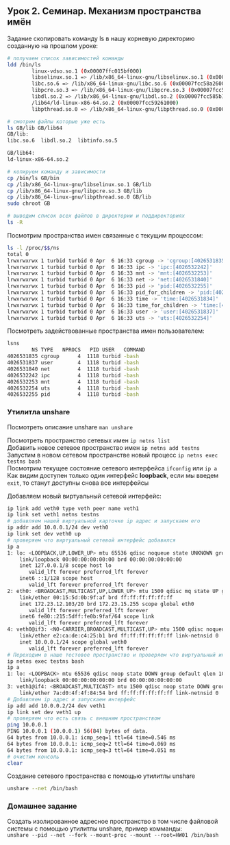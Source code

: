 ## Урок 2. Семинар. Механизм пространства имён
Задание скопировать команду ls в нашу корневую директорию созданную на прошлом уроке:
```bash
# получаем список зависимостей команды
ldd /bin/ls
        linux-vdso.so.1 (0x00007ffc015bf000)
        libselinux.so.1 => /lib/x86_64-linux-gnu/libselinux.so.1 (0x00007fcc58e17000)
        libc.so.6 => /lib/x86_64-linux-gnu/libc.so.6 (0x00007fcc58a26000)
        libpcre.so.3 => /lib/x86_64-linux-gnu/libpcre.so.3 (0x00007fcc587b5000)
        libdl.so.2 => /lib/x86_64-linux-gnu/libdl.so.2 (0x00007fcc585b1000)
        /lib64/ld-linux-x86-64.so.2 (0x00007fcc59261000)
        libpthread.so.0 => /lib/x86_64-linux-gnu/libpthread.so.0 (0x00007fcc58392000)

# смотрим файлы которые уже есть
ls GB/lib GB/lib64
GB/lib:
libc.so.6  libdl.so.2  libtinfo.so.5

GB/lib64:
ld-linux-x86-64.so.2

# копируем команду и зависимости
cp /bin/ls GB/bin
cp /lib/x86_64-linux-gnu/libselinux.so.1 GB/lib
cp /lib/x86_64-linux-gnu/libpcre.so.3 GB/lib
cp /lib/x86_64-linux-gnu/libpthread.so.0 GB/lib
sudo chroot GB

# выводим список всех файлов в директории и поддиректориях
ls -R
```

Посмотрим пространства имен связанные с текущим процессом:
```bash
ls -l /proc/$$/ns
total 0
lrwxrwxrwx 1 turbid turbid 0 Apr  6 16:33 cgroup -> 'cgroup:[4026531835]'
lrwxrwxrwx 1 turbid turbid 0 Apr  6 16:33 ipc -> 'ipc:[4026532242]'
lrwxrwxrwx 1 turbid turbid 0 Apr  6 16:33 mnt -> 'mnt:[4026532253]'
lrwxrwxrwx 1 turbid turbid 0 Apr  6 16:33 net -> 'net:[4026531840]'
lrwxrwxrwx 1 turbid turbid 0 Apr  6 16:33 pid -> 'pid:[4026532255]'
lrwxrwxrwx 1 turbid turbid 0 Apr  6 16:33 pid_for_children -> 'pid:[4026532255]'
lrwxrwxrwx 1 turbid turbid 0 Apr  6 16:33 time -> 'time:[4026531834]'
lrwxrwxrwx 1 turbid turbid 0 Apr  6 16:33 time_for_children -> 'time:[4026531834]'
lrwxrwxrwx 1 turbid turbid 0 Apr  6 16:33 user -> 'user:[4026531837]'
lrwxrwxrwx 1 turbid turbid 0 Apr  6 16:33 uts -> 'uts:[4026532254]'
```

Посмотреть задействованные пространства имен пользователем:
```bash
lsns
        NS TYPE   NPROCS   PID USER   COMMAND
4026531835 cgroup      4  1118 turbid -bash
4026531837 user        4  1118 turbid -bash
4026531840 net         4  1118 turbid -bash
4026532242 ipc         4  1118 turbid -bash
4026532253 mnt         4  1118 turbid -bash
4026532254 uts         4  1118 turbid -bash
4026532255 pid         4  1118 turbid -bash
```

### Утилитла unshare
Посмотреть описание unshare `man unshare`

Посмотреть пространство сетевых имен `ip netns list`  
Добавить новое сетевое пространство имен `ip netns add testns`  
Запустим в новом сетевом пространстве новый процесс `ip netns exec testns bash`  
Посмотрим текущее состояние сетевого интерфейса `ifconfig` или `ip a`  
Как видим доступен только один интерфейс **loopback**, если мы введем `exit`, то станут доступны снова все интерфейсы

Добавляем новый виртуальный сетевой интерфейс:
```bash
ip link add veth0 type veth peer name veth1
ip link set veth1 netns testns
# добавляем нашей виртуальной карточке ip адрес и запускаем его
ip addr add 10.0.0.1/24 dev veth0
ip link set dev veth0 up
# проверяем что виртуальный сетевой интерфейс добавился
ip a
1: lo: <LOOPBACK,UP,LOWER_UP> mtu 65536 qdisc noqueue state UNKNOWN group default qlen 1000
    link/loopback 00:00:00:00:00:00 brd 00:00:00:00:00:00
    inet 127.0.0.1/8 scope host lo
       valid_lft forever preferred_lft forever
    inet6 ::1/128 scope host
       valid_lft forever preferred_lft forever
2: eth0: <BROADCAST,MULTICAST,UP,LOWER_UP> mtu 1500 qdisc mq state UP group default qlen 1000
    link/ether 00:15:5d:0b:9f:af brd ff:ff:ff:ff:ff:ff
    inet 172.23.12.103/20 brd 172.23.15.255 scope global eth0
       valid_lft forever preferred_lft forever
    inet6 fe80::215:5dff:fe0b:9faf/64 scope link
       valid_lft forever preferred_lft forever
4: veth0@if3: <NO-CARRIER,BROADCAST,MULTICAST,UP> mtu 1500 qdisc noqueue state LOWERLAYERDOWN group default qlen 1000
    link/ether e2:ca:de:c4:25:b1 brd ff:ff:ff:ff:ff:ff link-netnsid 0
    inet 10.0.0.1/24 scope global veth0
       valid_lft forever preferred_lft forever
# Переходим в наше тестовое пространство и проверяем что виртуальный интерфейс доступен
ip netns exec testns bash
ip a
1: lo: <LOOPBACK> mtu 65536 qdisc noop state DOWN group default qlen 1000
    link/loopback 00:00:00:00:00:00 brd 00:00:00:00:00:00
3: veth1@if4: <BROADCAST,MULTICAST> mtu 1500 qdisc noop state DOWN group default qlen 1000
    link/ether 7a:d0:4f:4f:84:54 brd ff:ff:ff:ff:ff:ff link-netnsid 0
# Добавляем ip адрес и запускаем интерфейс
ip add add 10.0.0.2/24 dev veth1
ip link set dev veth1 up
# проверяем что есть связь с внешним пространством
ping 10.0.0.1
PING 10.0.0.1 (10.0.0.1) 56(84) bytes of data.
64 bytes from 10.0.0.1: icmp_seq=1 ttl=64 time=0.546 ms
64 bytes from 10.0.0.1: icmp_seq=2 ttl=64 time=0.069 ms
64 bytes from 10.0.0.1: icmp_seq=3 ttl=64 time=0.051 ms
# очистим консоль
clear
```

Создание сетевого пространства с помощью утилитлы unshare
```bash
unshare --net /bin/bash
```

### Домашнее задание
Создать изолированное адресное пространство в том числе файловой системы с помощью утилитлы unshare, пример комманды:   
`unshare --pid --net --fork --mount-proc --mount --root=HW01 /bin/bash`